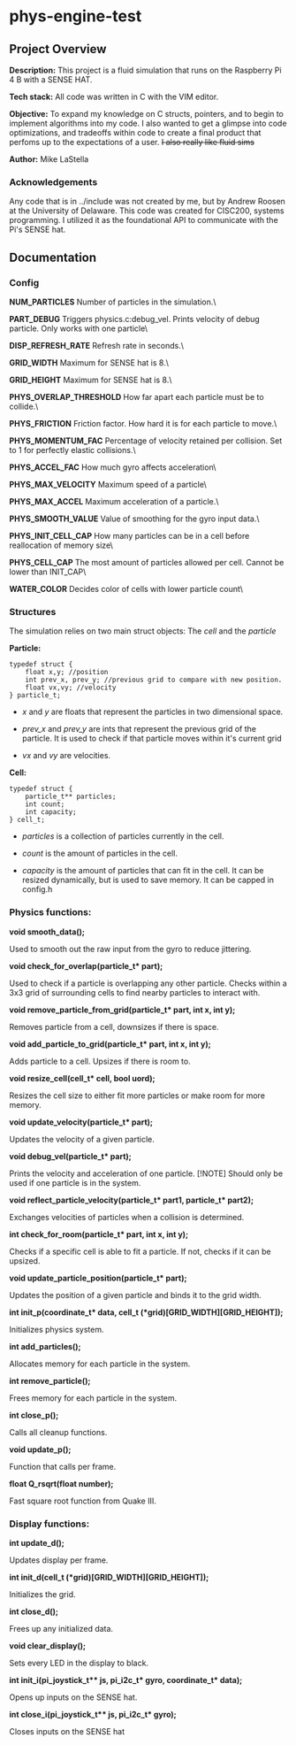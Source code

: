 # phys-engine-test

## Project Overview

**Description:** This project is a fluid simulation that runs on the Raspberry Pi 4 B with a SENSE HAT. 

**Tech stack:** All code was written in C with the VIM editor.

**Objective:** To expand my knowledge on C structs, pointers, and to begin to implement algorithms into my code. I also wanted to get a glimpse into code optimizations, and tradeoffs within code to create a final product that perfoms up to the expectations of a user. ~~I also really like fluid sims~~

**Author:** Mike LaStella

### Acknowledgements

Any code that is in ../include was not created by me, but by Andrew Roosen at the University of Delaware. This code was created for CISC200, systems programming. I utilized it as the foundational API to communicate with the Pi's SENSE hat.

## Documentation
 
### Config

**NUM_PARTICLES** Number of particles in the simulation.\

**PART_DEBUG** Triggers physics.c:debug_vel. Prints velocity of debug particle. Only works with one particle\

**DISP_REFRESH_RATE** Refresh rate in seconds.\

**GRID_WIDTH** Maximum for SENSE hat is 8.\

**GRID_HEIGHT** Maximum for SENSE hat is 8.\


**PHYS_OVERLAP_THRESHOLD** How far apart each particle must be to collide.\

**PHYS_FRICTION** Friction factor. How hard it is for each particle to move.\

**PHYS_MOMENTUM_FAC** Percentage of velocity retained per collision. Set to 1 for perfectly elastic collisions.\

**PHYS_ACCEL_FAC** How much gyro affects acceleration\

**PHYS_MAX_VELOCITY** Maximum speed of a particle\

**PHYS_MAX_ACCEL** Maximum acceleration of a particle.\

**PHYS_SMOOTH_VALUE** Value of smoothing for the gyro input data.\

**PHYS_INIT_CELL_CAP** How many particles can be in a cell before reallocation of memory size\

**PHYS_CELL_CAP** The most amount of particles allowed per cell. Cannot be lower than INIT_CAP\


**WATER_COLOR** Decides color of cells with lower particle count\


### Structures

The simulation relies on two main struct objects: The *cell* and the *particle*

**Particle:**
```
typedef struct {
	float x,y; //position
	int prev_x, prev_y; //previous grid to compare with new position.
	float vx,vy; //velocity
} particle_t;
```
- *x* and *y* are floats that represent the particles in two dimensional space. 

- *prev_x* and *prev_y* are ints that represent the previous grid of the particle. It is used to check if that particle moves within it's current grid

- *vx* and *vy* are velocities.

**Cell:** 
```
typedef struct {
	particle_t** particles;
	int count;
	int capacity;
} cell_t;
```
- *particles* is a collection of particles currently in the cell.

- *count* is the amount of particles in the cell.

- *capacity* is the amount of particles that can fit in the cell. It can be resized dynamically, but is used to save memory. It can be capped in config.h

### Physics functions:

**void smooth_data();** 

Used to smooth out the raw input from the gyro to reduce jittering.

**void check_for_overlap(particle_t\* part);** 

Used to check if a particle is overlapping any other particle. Checks within a 3x3 grid of surrounding cells to find nearby particles to interact with.

**void remove_particle_from_grid(particle_t\* part, int x, int y);**

Removes particle from a cell, downsizes if there is space.

**void add_particle_to_grid(particle_t\* part, int x, int y);**

Adds particle to a cell. Upsizes if there is room to.

**void resize_cell(cell_t\* cell, bool uord);**

Resizes the cell size to either fit more particles or make room for more memory.
 
**void update_velocity(particle_t\* part);**

Updates the velocity of a given particle.

**void debug_vel(particle_t\* part);**

Prints the velocity and acceleration of one particle. [!NOTE] Should only be used if one particle is in the system.

**void reflect_particle_velocity(particle_t\* part1, particle_t\* part2);**

Exchanges velocities of particles when a collision is determined.

**int check_for_room(particle_t\* part, int x, int y);**

Checks if a specific cell is able to fit a particle. If not, checks if it can be upsized.

**void update_particle_position(particle_t\* part);**

Updates the position of a given particle and binds it to the grid width.

**int init_p(coordinate_t\* data, cell_t (\*grid)[GRID_WIDTH][GRID_HEIGHT]);**

Initializes physics system.

**int add_particles();**

Allocates memory for each particle in the system.

**int remove_particle();**

Frees memory for each particle in the system.

**int close_p();**

Calls all cleanup functions.

**void update_p();**

Function that calls per frame.

**float Q_rsqrt(float number);**

Fast square root function from Quake III.

### Display functions:

**int update_d();**

Updates display per frame.

**int init_d(cell_t (\*grid)[GRID_WIDTH][GRID_HEIGHT]);**

Initializes the grid.

**int close_d();**

Frees up any initialized data.

**void clear_display();**

Sets every LED in the display to black.

**int init_i(pi_joystick_t\*\* js, pi_i2c_t\* gyro, coordinate_t\* data);**

Opens up inputs on the SENSE hat.

**int close_i(pi_joystick_t\*\* js, pi_i2c_t\* gyro);**

Closes inputs on the SENSE hat